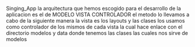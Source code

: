 Singing_App
la arquitectura que hemos escogido para el desarrollo de la aplicacion es el de MODELO VISTA CONTROLADOR
el metodo lo llevamos a cabo de la siguiente manera la vista es los layouts y las clases los usamos como controlador de los mismos de cada vista la cual hace enlace con el directorio modelos y data donde tenemos las clases las cuales nos sirve de  modelos 
